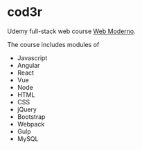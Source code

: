 # cod3r
Udemy full-stack web course [Web Moderno](https://www.udemy.com/course/curso-web/). 

The course includes modules of
- Javascript
- Angular
- React
- Vue
- Node
- HTML
- CSS
- jQuery
- Bootstrap 
- Webpack
- Gulp
- MySQL
